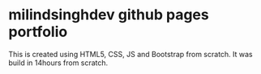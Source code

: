 # milindsinghdev github pages portfolio

This is created using HTML5, CSS, JS and Bootstrap from scratch.
It was build in 14hours from scratch.
